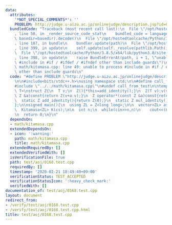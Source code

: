 ```yaml
---
data:
  attributes:
    '*NOT_SPECIAL_COMMENTS*': ''
    PROBLEM: http://judge.u-aizu.ac.jp/onlinejudge/description.jsp?id=0168
  bundledCode: "Traceback (most recent call last):\n  File \"/opt/hostedtoolcache/Python/3.8.5/x64/lib/python3.8/site-packages/onlinejudge_verify/documentation/build.py\"\
    , line 58, in _render_source_code_stat\n    bundled_code = language.bundle(stat.path,\
    \ basedir=basedir).decode()\n  File \"/opt/hostedtoolcache/Python/3.8.5/x64/lib/python3.8/site-packages/onlinejudge_verify/languages/cplusplus.py\"\
    , line 187, in bundle\n    bundler.update(path)\n  File \"/opt/hostedtoolcache/Python/3.8.5/x64/lib/python3.8/site-packages/onlinejudge_verify/languages/cplusplus_bundle.py\"\
    , line 399, in update\n    self.update(self._resolve(pathlib.Path(included), included_from=path))\n\
    \  File \"/opt/hostedtoolcache/Python/3.8.5/x64/lib/python3.8/site-packages/onlinejudge_verify/languages/cplusplus_bundle.py\"\
    , line 398, in update\n    raise BundleErrorAt(path, i + 1, \"unable to process\
    \ #include in #if / #ifdef / #ifndef other than include guards\")\nonlinejudge_verify.languages.cplusplus_bundle.BundleErrorAt:\
    \ math/kitamasa.cpp: line 49: unable to process #include in #if / #ifdef / #ifndef\
    \ other than include guards\n"
  code: "#define PROBLEM \"http://judge.u-aizu.ac.jp/onlinejudge/description.jsp?id=0168\"\
    \n\n#include<bits/stdc++.h>\nusing namespace std;\n\n#define call_from_test\n\
    #include \"../../math/kitamasa.cpp\"\n#undef call_from_test\n\ntemplate<typename\
    \ T>\nstruct Z{\n  T v;\n  Z(){*this=add_identity();}\n  Z(T v):v(v){}\n  Z operator+(const\
    \ Z &a)const{return Z(v+a.v);}\n  Z operator*(const Z &a)const{return Z(v*a.v);}\n\
    \  static Z add_identity(){return Z(0);}\n  static Z mul_identity(){return Z(1);}\n\
    };\n\nsigned main(){\n  using ZL = Z<long long>;\n\n  vector<ZL> as({0,0,1}),cs({1,1,1});\n\
    \  Kitamasa<ZL> K(cs);\n\n  int n;\n  while(cin>>n,n)\n    cout<<(K.calc(as,n+2).v+3650-1)/3650<<endl;\n\
    \n  return 0;\n}\n"
  dependsOn:
  - math/kitamasa.cpp
  extendedDependsOn:
  - icon: ':warning:'
    path: math/kitamasa.cpp
    title: math/kitamasa.cpp
  extendedRequiredBy: []
  extendedVerifiedWith: []
  isVerificationFile: true
  path: test/aoj/0168.test.cpp
  requiredBy: []
  timestamp: '2020-02-21 18:49:40+09:00'
  verificationStatus: TEST_ACCEPTED
  verificationStatusIcon: ':heavy_check_mark:'
  verifiedWith: []
documentation_of: test/aoj/0168.test.cpp
layout: document
redirect_from:
- /verify/test/aoj/0168.test.cpp
- /verify/test/aoj/0168.test.cpp.html
title: test/aoj/0168.test.cpp
---
```

